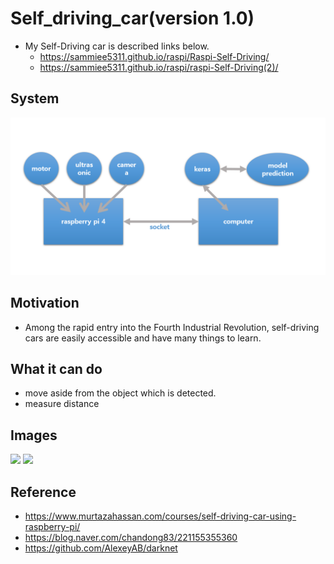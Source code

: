 # Self_driving_car(version 1.0) 
+ My Self-Driving car is described links below.
  + https://sammiee5311.github.io/raspi/Raspi-Self-Driving/
  + https://sammiee5311.github.io/raspi/raspi-Self-Driving(2)/
  
## System
<center><img src="https://github.com/sammiee5311/raspberry_pi/blob/master/self_driving_car/images/system.png"></center>

## Motivation
+ Among the rapid entry into the Fourth Industrial Revolution, self-driving cars are easily accessible and have many things to learn.

## What it can do
+ move aside from the object which is detected.
+ measure distance

## Images
<p float="left">
  <img src="https://github.com/sammiee5311/raspberry_pi/blob/master/self_driving_car/images/car.gif" width="450" heights="405" />
  <img src="https://github.com/sammiee5311/raspberry_pi/blob/master/self_driving_car/images/object_detection.gif" width="450" heights="405" /> 
</p>

## Reference
+ https://www.murtazahassan.com/courses/self-driving-car-using-raspberry-pi/
+ https://blog.naver.com/chandong83/221155355360
+ https://github.com/AlexeyAB/darknet
